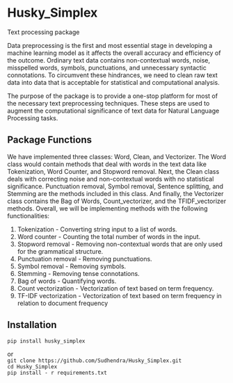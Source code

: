 # Husky_Simplex
Text processing package

Data preprocessing is the first and most essential stage in developing a machine learning
model as it affects the overall accuracy and efficiency of the outcome. Ordinary text data
contains non-contextual words, noise, misspelled words, symbols, punctuations, and
unnecessary syntactic connotations. To circumvent these hindrances, we need to clean
raw text data into data that is acceptable for statistical and computational analysis.

The purpose of the package is to provide a one-stop platform for most of the necessary
text preprocessing techniques. These steps are used to augment the computational
significance of text data for Natural Language Processing tasks.

## Package Functions
We have implemented three classes: Word, Clean, and Vectorizer. The Word class would contain methods that deal with words in the text data like Tokenization, Word Counter, and Stopword removal. Next, the Clean class deals with correcting noise and non-contextual words with no statistical significance. Punctuation removal, Symbol removal, Sentence splitting, and Stemming are the methods included in this class. And finally, the Vectorizer class contains the Bag of Words, Count_vectorizer, and the TFIDF_vectorizer methods. Overall, we will be implementing methods with the following functionalities:
1. Tokenization - Converting string input to a list of words.
2. Word counter - Counting the total number of words in the input.
3. Stopword removal - Removing non-contextual words that are only used for the
grammatical structure.
4. Punctuation removal - Removing punctuations.
5. Symbol removal - Removing symbols.
6. Stemming - Removing tense connotations.
7. Bag of words - Quantifying words.
8. Count vectorization - Vectorization of text based on term frequency.
9. TF-IDF vectorization - Vectorization of text based on term frequency in relation to
document frequency

## Installation
``` pip install husky_simplex ```

or <br />
``` git clone https://github.com/Sudhendra/Husky_Simplex.git ```<br />
``` cd Husky_Simplex ```<br />
``` pip install - r requirements.txt ```
